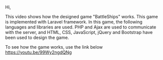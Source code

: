 
Hi,

This video shows how the designed game "BattleShips" works.
This game is implemented with Laravel framework.
In this game, the following languages and libraries are used.
PHP and Ajax are used to communicate with the server, and HTML, CSS, JavaScript, jQuery and Bootstrap have been used to design the game.

To see how the game works, use the link below
https://youtu.be/99Wy2ngdQNg

